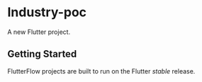# Industry-poc

A new Flutter project.

## Getting Started

FlutterFlow projects are built to run on the Flutter _stable_ release.
